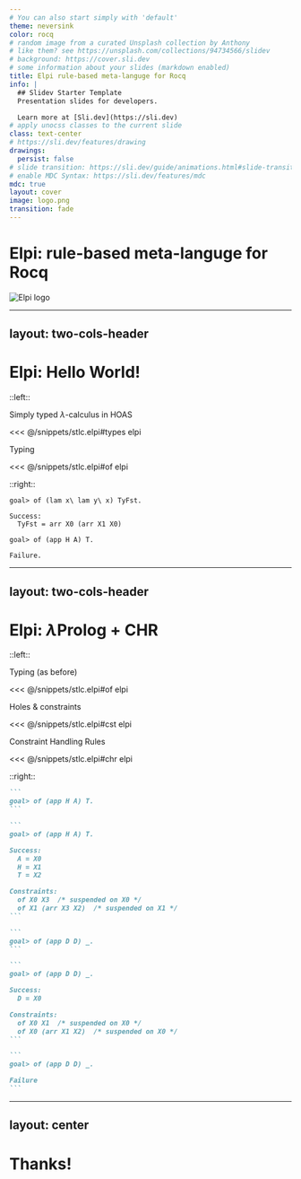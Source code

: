 ```yaml
---
# You can also start simply with 'default'
theme: neversink
color: rocq
# random image from a curated Unsplash collection by Anthony
# like them? see https://unsplash.com/collections/94734566/slidev
# background: https://cover.sli.dev
# some information about your slides (markdown enabled)
title: Elpi rule-based meta-languge for Rocq
info: |
  ## Slidev Starter Template
  Presentation slides for developers.

  Learn more at [Sli.dev](https://sli.dev)
# apply unocss classes to the current slide
class: text-center
# https://sli.dev/features/drawing
drawings:
  persist: false
# slide transition: https://sli.dev/guide/animations.html#slide-transitions
# enable MDC Syntax: https://sli.dev/features/mdc
mdc: true
layout: cover
image: logo.png
transition: fade
---
```


# Elpi: rule-based meta-languge for Rocq

<div class="flex justify-center items-center">

<div>

![Elpi logo](/logo.png "Logo")

</div>

</div>


---
layout: two-cols-header
---

# Elpi: Hello World!

::left::

Simply typed $\lambda$-calculus in HOAS

<<< @/snippets/stlc.elpi#types elpi

Typing

<<< @/snippets/stlc.elpi#of elpi

::right::

```
goal> of (lam x\ lam y\ x) TyFst.

Success:
  TyFst = arr X0 (arr X1 X0)
```

```
goal> of (app H A) T.

Failure.
```



---
layout: two-cols-header
---

# Elpi: $\lambda$Prolog + CHR

::left::

Typing (as before)

<<< @/snippets/stlc.elpi#of elpi

Holes & constraints

<<< @/snippets/stlc.elpi#cst elpi

<v-click at="4">
Constraint Handling Rules

<<< @/snippets/stlc.elpi#chr elpi
</v-click>

::right::

````md magic-move
```
goal> of (app H A) T.
```

```
goal> of (app H A) T.

Success:
  A = X0
  H = X1
  T = X2

Constraints:
  of X0 X3  /* suspended on X0 */
  of X1 (arr X3 X2)  /* suspended on X1 */
```

```
goal> of (app D D) _.
```

```
goal> of (app D D) _.

Success:
  D = X0

Constraints:
  of X0 X1  /* suspended on X0 */
  of X0 (arr X1 X2)  /* suspended on X0 */
```

```
goal> of (app D D) _.

Failure
```
````

---
layout: center
---

# Thanks!